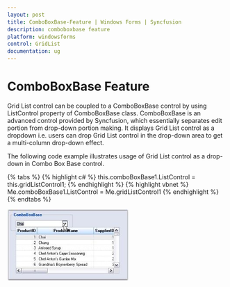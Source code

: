 ```yaml
---
layout: post
title: ComboBoxBase-Feature | Windows Forms | Syncfusion
description: comboboxbase feature
platform: windowsforms
control: GridList
documentation: ug
---
```


# ComboBoxBase Feature

Grid List control can be coupled to a ComboBoxBase control by using ListControl property of ComboBoxBase class. ComboBoxBase is an advanced control provided by Syncfusion, which essentially separates edit portion from drop-down portion making. It displays Grid List control as a dropdown i.e. users can drop Grid List control in the drop-down area to get a multi-column drop-down effect.

The following code example illustrates usage of Grid List control as a drop-down in Combo Box Base control.


{% tabs %}
{% highlight c# %}
this.comboBoxBase1.ListControl = this.gridListControl1;
{% endhighlight  %}
{% highlight vbnet %}
Me.comboBoxBase1.ListControl = Me.gridListControl1
{% endhighlight  %}
{% endtabs %}

![](ComboBoxBase-Feature_images/ComboBoxBase-Feature_img1.jpeg) 



